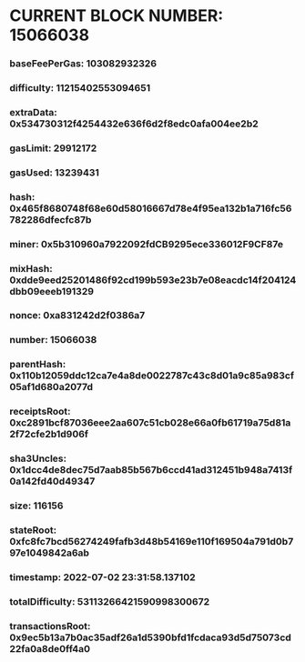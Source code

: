 # CURRENT BLOCK NUMBER: 15066038

### baseFeePerGas: 103082932326
### difficulty: 11215402553094651
### extraData: 0x534730312f4254432e636f6d2f8edc0afa004ee2b2
### gasLimit: 29912172
### gasUsed: 13239431
### hash: 0x465f8680748f68e60d58016667d78e4f95ea132b1a716fc56782286dfecfc87b
### miner: 0x5b310960a7922092fdCB9295ece336012F9CF87e
### mixHash: 0xdde9eed25201486f92cd199b593e23b7e08eacdc14f204124dbb09eeeb191329
### nonce: 0xa831242d2f0386a7
### number: 15066038
### parentHash: 0x110b12059ddc12ca7e4a8de0022787c43c8d01a9c85a983cf05af1d680a2077d
### receiptsRoot: 0xc2891bcf87036eee2aa607c51cb028e66a0fb61719a75d81a2f72cfe2b1d906f
### sha3Uncles: 0x1dcc4de8dec75d7aab85b567b6ccd41ad312451b948a7413f0a142fd40d49347
### size: 116156
### stateRoot: 0xfc8fc7bcd56274249fafb3d48b54169e110f169504a791d0b797e1049842a6ab
### timestamp: 2022-07-02 23:31:58.137102
### totalDifficulty: 53113266421590998300672
### transactionsRoot: 0x9ec5b13a7b0ac35adf26a1d5390bfd1fcdaca93d5d75073cd22fa0a8de0ff4a0
